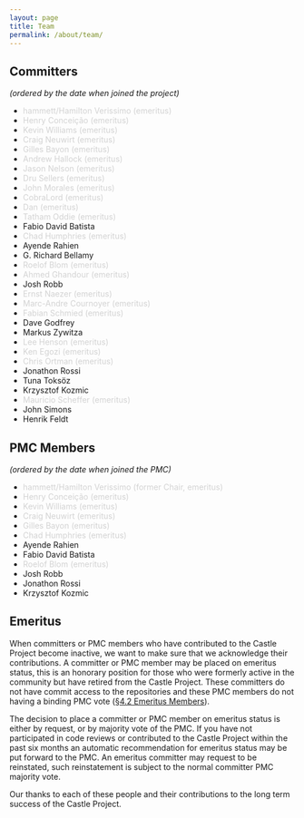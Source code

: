 ```yaml
---
layout: page
title: Team
permalink: /about/team/
---
```


## Committers
*(ordered by the date when joined the project)*

* <span style="color: lightgray">hammett/Hamilton Verissimo (emeritus)</span>
* <span style="color: lightgray">Henry Conceição (emeritus)</span>
* <span style="color: lightgray">Kevin Williams (emeritus)</span>
* <span style="color: lightgray">Craig Neuwirt (emeritus)</span>
* <span style="color: lightgray">Gilles Bayon (emeritus)</span>
* <span style="color: lightgray">Andrew Hallock (emeritus)</span>
* <span style="color: lightgray">Jason Nelson (emeritus)</span>
* <span style="color: lightgray">Dru Sellers (emeritus)</span>
* <span style="color: lightgray">John Morales (emeritus)</span>
* <span style="color: lightgray">CobraLord (emeritus)</span>
* <span style="color: lightgray">Dan (emeritus)</span>
* <span style="color: lightgray">Tatham Oddie (emeritus)</span>
* Fabio David Batista
* <span style="color: lightgray">Chad Humphries (emeritus)</span>
* Ayende Rahien
* G. Richard Bellamy
* <span style="color: lightgray">Roelof Blom (emeritus)</span>
* <span style="color: lightgray">Ahmed Ghandour (emeritus)</span>
* Josh Robb
* <span style="color: lightgray">Ernst Naezer (emeritus)</span>
* <span style="color: lightgray">Marc-Andre Cournoyer (emeritus)</span>
* <span style="color: lightgray">Fabian Schmied (emeritus)</span>
* Dave Godfrey
* Markus Zywitza
* <span style="color: lightgray">Lee Henson (emeritus)</span>
* <span style="color: lightgray">Ken Egozi (emeritus)</span>
* <span style="color: lightgray">Chris Ortman (emeritus)</span>
* Jonathon Rossi
* Tuna Toksöz
* Krzysztof Kozmic
* <span style="color: lightgray">Mauricio Scheffer (emeritus)</span>
* John Simons
* Henrik Feldt

## PMC Members
*(ordered by the date when joined the PMC)*

* <span style="color: lightgray">hammett/Hamilton Verissimo (former Chair, emeritus)</span>
* <span style="color: lightgray">Henry Conceição (emeritus)</span>
* <span style="color: lightgray">Kevin Williams (emeritus)</span>
* <span style="color: lightgray">Craig Neuwirt (emeritus)</span>
* <span style="color: lightgray">Gilles Bayon (emeritus)</span>
* <span style="color: lightgray">Chad Humphries (emeritus)</span>
* Ayende Rahien
* Fabio David Batista
* <span style="color: lightgray">Roelof Blom (emeritus)</span>
* Josh Robb
* Jonathon Rossi
* Krzysztof Kozmic

## Emeritus
When committers or PMC members who have contributed to the Castle Project become inactive, we want to make sure that we acknowledge their contributions. A committer or PMC member may be placed on emeritus status, this is an honorary position for those who were formerly active in the community but have retired from the Castle Project. These committers do not have commit access to the repositories and these PMC members do not having a binding PMC vote ([&sect;4.2 Emeritus Members](https://www.apache.org/foundation/bylaws.html)).

The decision to place a committer or PMC member on emeritus status is either by request, or by majority vote of the PMC. If you have not participated in code reviews or contributed to the Castle Project within the past six months an automatic recommendation for emeritus status may be put forward to the PMC. An emeritus committer may request to be reinstated, such reinstatement is subject to the normal committer PMC majority vote.

Our thanks to each of these people and their contributions to the long term success of the Castle Project.
